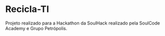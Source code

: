 # Recicla-TI
 Projeto realizado para a Hackathon da SoulHack realizado pela SoulCode Academy e Grupo Petrópolis.
